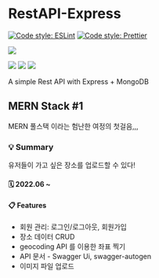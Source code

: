 # RestAPI-Express

[![Code style: ESLint](https://img.shields.io/badge/code%20style-ESLint-4B32C3.svg)](https://github.com/eslint/eslint)
[![Code style: Prettier](https://img.shields.io/badge/code%20style-Prettier-F7B93E.svg)](https://github.com/prettier/prettier)

<img src="https://img.shields.io/badge/WebStorm-000000?style=flat-square&logo=WebStorm&logoColor=white"/></a>

<img src="https://img.shields.io/badge/JavaScript-F7DF1E?style=flat-square&logo=JavaScript&logoColor=white"/></a>
<img src="https://img.shields.io/badge/Express-000000?style=flat-square&logo=Express&logoColor=white"/></a>
<img src="https://img.shields.io/badge/MongoDB-47A248?style=flat-square&logo=MongoDB&logoColor=white"/></a>

A simple Rest API with Express + MongoDB

## MERN Stack #1

MERN 풀스택 이라는 험난한 여정의 첫걸음,,,

### 💡 Summary

유저들이 가고 싶은 장소를 업로드할 수 있다!

#### 🗓 2022.06 ~

#### 📋 Features

* 회원 관리: 로그인/로그아웃, 회원가입
* 장소 데이터 CRUD
* geocoding API 를 이용한 좌표 찍기
* API 문서 - Swagger Ui, swagger-autogen
* 이미지 파일 업로드



